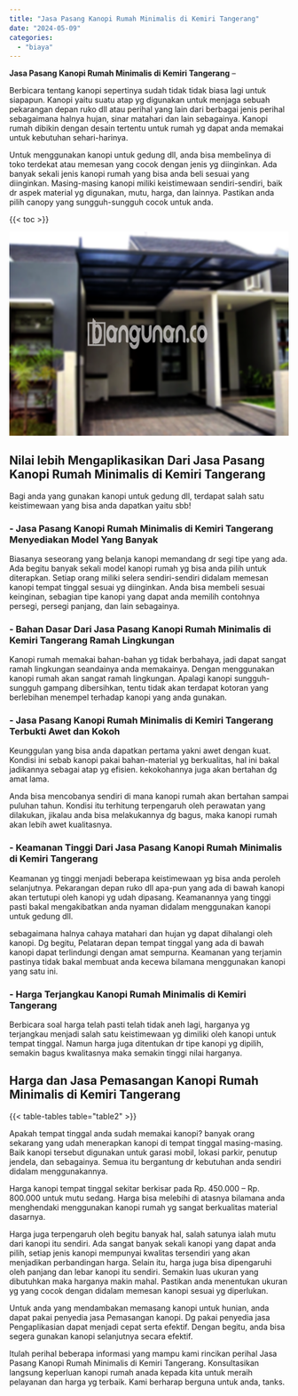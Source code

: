 ```yaml
---
title: "Jasa Pasang Kanopi Rumah Minimalis di Kemiri Tangerang"
date: "2024-05-09"
categories: 
  - "biaya"
---
```


**Jasa Pasang Kanopi Rumah Minimalis di Kemiri Tangerang** –

Berbicara tentang kanopi sepertinya sudah tidak tidak biasa lagi untuk siapapun. Kanopi yaitu suatu atap yg digunakan untuk menjaga sebuah pekarangan depan ruko dll atau perihal yang lain dari berbagai jenis perihal sebagaimana halnya hujan, sinar matahari dan lain sebagainya. Kanopi rumah dibikin dengan desain tertentu untuk rumah yg dapat anda memakai untuk kebutuhan sehari-harinya.

Untuk menggunakan kanopi untuk gedung dll, anda bisa membelinya di toko terdekat atau memesan yang cocok dengan jenis yg diinginkan. Ada banyak sekali jenis kanopi rumah yang bisa anda beli sesuai yang diinginkan. Masing-masing kanopi miliki keistimewaan sendiri-sendiri, baik dr aspek material yg digunakan, mutu, harga, dan lainnya. Pastikan anda pilih canopy yang sungguh-sungguh cocok untuk anda.

{{< toc >}}

![Jasa Pasang Kanopi Rumah Minimalis di Kemiri Tangerang](/images/harga-kanopi-minimalis-56.png)

## Nilai lebih Mengaplikasikan Dari Jasa Pasang Kanopi Rumah Minimalis di Kemiri Tangerang

Bagi anda yang gunakan kanopi untuk gedung dll, terdapat salah satu keistimewaan yang bisa anda dapatkan yaitu sbb!

### \- Jasa Pasang Kanopi Rumah Minimalis di Kemiri Tangerang Menyediakan Model Yang Banyak

Biasanya seseorang yang belanja kanopi memandang dr segi tipe yang ada. Ada begitu banyak sekali model kanopi rumah yg bisa anda pilih untuk diterapkan. Setiap orang miliki selera sendiri-sendiri didalam memesan kanopi tempat tinggal sesuai yg diinginkan. Anda bisa membeli sesuai keinginan, sebagian tipe kanopi yang dapat anda memilih contohnya persegi, persegi panjang, dan lain sebagainya.

### \- Bahan Dasar Dari Jasa Pasang Kanopi Rumah Minimalis di Kemiri Tangerang Ramah Lingkungan

Kanopi rumah memakai bahan-bahan yg tidak berbahaya, jadi dapat sangat ramah lingkungan seandainya anda memakainya. Dengan menggunakan kanopi rumah akan sangat ramah lingkungan. Apalagi kanopi sungguh-sungguh gampang dibersihkan, tentu tidak akan terdapat kotoran yang berlebihan menempel terhadap kanopi yang anda gunakan.

### \- Jasa Pasang Kanopi Rumah Minimalis di Kemiri Tangerang Terbukti Awet dan Kokoh

Keunggulan yang bisa anda dapatkan pertama yakni awet dengan kuat. Kondisi ini sebab kanopi pakai bahan-material yg berkualitas, hal ini bakal jadikannya sebagai atap yg efisien. kekokohannya juga akan bertahan dg amat lama.

Anda bisa mencobanya sendiri di mana kanopi rumah akan bertahan sampai puluhan tahun. Kondisi itu terhitung terpengaruh oleh perawatan yang dilakukan, jikalau anda bisa melakukannya dg bagus, maka kanopi rumah akan lebih awet kualitasnya.

### \- Keamanan Tinggi Dari Jasa Pasang Kanopi Rumah Minimalis di Kemiri Tangerang

Keamanan yg tinggi menjadi beberapa keistimewaan yg bisa anda peroleh selanjutnya. Pekarangan depan ruko dll apa-pun yang ada di bawah kanopi akan tertutupi oleh kanopi yg udah dipasang. Keamanannya yang tinggi pasti bakal mengakibatkan anda nyaman didalam menggunakan kanopi untuk gedung dll.

sebagaimana halnya cahaya matahari dan hujan yg dapat dihalangi oleh kanopi. Dg begitu, Pelataran depan tempat tinggal yang ada di bawah kanopi dapat terlindungi dengan amat sempurna. Keamanan yang terjamin pastinya tidak bakal membuat anda kecewa bilamana menggunakan kanopi yang satu ini.

### \- Harga Terjangkau Kanopi Rumah Minimalis di Kemiri Tangerang

Berbicara soal harga telah pasti telah tidak aneh lagi, harganya yg terjangkau menjadi salah satu keistimewaan yg dimiliki oleh kanopi untuk tempat tinggal. Namun harga juga ditentukan dr tipe kanopi yg dipilih, semakin bagus kwalitasnya maka semakin tinggi nilai harganya.

## Harga dan Jasa Pemasangan Kanopi Rumah Minimalis di Kemiri Tangerang

{{< table-tables table="table2" >}}

Apakah tempat tinggal anda sudah memakai kanopi? banyak orang sekarang yang udah menerapkan kanopi di tempat tinggal masing-masing. Baik kanopi tersebut digunakan untuk garasi mobil, lokasi parkir, penutup jendela, dan sebagainya. Semua itu bergantung dr kebutuhan anda sendiri didalam menggunakannya.

Harga kanopi tempat tinggal sekitar berkisar pada Rp. 450.000 – Rp. 800.000 untuk mutu sedang. Harga bisa melebihi di atasnya bilamana anda menghendaki menggunakan kanopi rumah yg sangat berkualitas material dasarnya.

Harga juga terpengaruh oleh begitu banyak hal, salah satunya ialah mutu dari kanopi itu sendiri. Ada sangat banyak sekali kanopi yang dapat anda pilih, setiap jenis kanopi mempunyai kwalitas tersendiri yang akan menjadikan perbandingan harga. Selain itu, harga juga bisa dipengaruhi oleh panjang dan lebar kanopi itu sendiri. Semakin luas ukuran yang dibutuhkan maka harganya makin mahal. Pastikan anda menentukan ukuran yg yang cocok dengan didalam memesan kanopi sesuai yg diperlukan.

Untuk anda yang mendambakan memasang kanopi untuk hunian, anda dapat pakai penyedia jasa Pemasangan kanopi. Dg pakai penyedia jasa Pengaplikasian dapat menjadi cepat serta efektif. Dengan begitu, anda bisa segera gunakan kanopi selanjutnya secara efektif.

Itulah perihal beberapa informasi yang mampu kami rincikan perihal Jasa Pasang Kanopi Rumah Minimalis di Kemiri Tangerang. Konsultasikan langsung keperluan kanopi rumah anada kepada kita untuk meraih pelayanan dan harga yg terbaik. Kami berharap berguna untuk anda, tanks.

